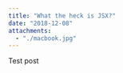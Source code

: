 ```yaml
---
title: "What the heck is JSX?"
date: "2018-12-08"
attachments:
  - "./macbook.jpg"
---
```


Test post
